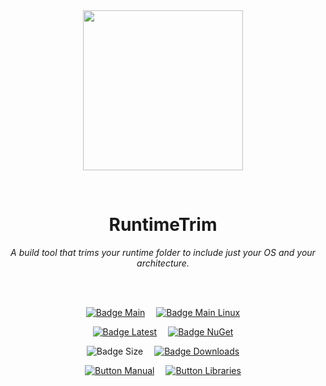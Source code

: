 
<div align = center>

<br>
<br>
    
<img
  src = 'https://cdn.jsdelivr.net/gh/Aptivi/RuntimeTrim@main/RuntimeTrim/OfficialAppIcon-RuntimeTrim-512.png'
  width = 256
  align = center
/>

<br>

# RuntimeTrim
    
*A build tool that trims your runtime folder to include just your OS and your architecture.*

<br>
<br>

[![Badge Main]][Main]   
[![Badge Main Linux]][Main Linux]

[![Badge Latest]][Latest]   
[![Badge NuGet]][NuGet]

![Badge Size]   
[![Badge Downloads]][Releases]

[![Button Manual]][Manual]   
[![Button Libraries]][Libraries]

</div>
    
<br>

</div>


<!----------------------------------------------------------------------------->

[Releases]: https://github.com/Aptivi/RuntimeTrim/releases
[Latest]: https://github.com/Aptivi/RuntimeTrim/releases/latest
[NuGet]: https://www.nuget.org/packages/RuntimeTrim.RidGraph/

[Main]: https://github.com/Aptivi/RuntimeTrim/actions/workflows/build-win.yml
[Main Linux]: https://github.com/Aptivi/RuntimeTrim/actions/workflows/build-linux.yml

[Libraries]: https://aptivi.gitbook.io/runtimetrim-manual/project-dependencies
[Manual]: https://aptivi.gitbook.io/runtimetrim-manual/

<!----------------------------------[ Badges ]--------------------------------->

[Badge Downloads]: https://img.shields.io/github/downloads/Aptivi/RuntimeTrim/total?color=217346&label=Downloads&style=for-the-badge&logoColor=white&logo=DocuSign&labelColor=2d9d5f
[Badge Latest]: https://img.shields.io/github/v/release/Aptivi/RuntimeTrim?color=212121&include_prereleases&label=github&style=for-the-badge&logoColor=white&logo=AzureArtifacts&labelColor=303030
[Badge NuGet]: https://img.shields.io/nuget/vpre/RuntimeTrim?color=012f52&style=for-the-badge&logoColor=white&logo=NuGet&labelColor=004880
[Badge Size]: https://img.shields.io/github/repo-size/Aptivi/RuntimeTrim?color=bb4a28&label=size&logoColor=white&style=for-the-badge&logo=GoogleAnalytics&labelColor=E85C33

[Badge Main]: https://github.com/Aptivi/RuntimeTrim/actions/workflows/build-win.yml/badge.svg
[Badge Main Linux]: https://github.com/Aptivi/RuntimeTrim/actions/workflows/build-linux.yml/badge.svg


<!---------------------------------[ Buttons ]--------------------------------->

[Button Libraries]: https://img.shields.io/badge/Libraries-EA8220?style=for-the-badge&logoColor=white&logo=AzureArtifacts
[Button Manual]: https://img.shields.io/badge/Docs-blueviolet?style=for-the-badge&logoColor=white&logo=GitBook
